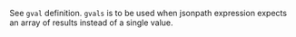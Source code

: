 See `gval` definition. `gvals` is to be used when jsonpath expression expects an array of results instead of a single value.